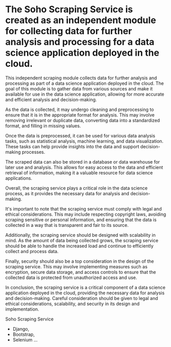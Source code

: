 # The Soho Scraping Service is created as an independent module for collecting data for further analysis and processing for a data science application deployed in the cloud.

This independent scraping module collects data for further analysis and processing as part of a data science application deployed in the cloud. The goal of this module is to gather data from various sources and make it available for use in the data science application, allowing for more accurate and efficient analysis and decision-making.

As the data is collected, it may undergo cleaning and preprocessing to ensure that it is in the appropriate format for analysis. This may involve removing irrelevant or duplicate data, converting data into a standardized format, and filling in missing values.

Once the data is preprocessed, it can be used for various data analysis tasks, such as statistical analysis, machine learning, and data visualization. These tasks can help provide insights into the data and support decision-making processes.

The scraped data can also be stored in a database or data warehouse for later use and analysis. This allows for easy access to the data and efficient retrieval of information, making it a valuable resource for data science applications.

Overall, the scraping service plays a critical role in the data science process, as it provides the necessary data for analysis and decision-making.

It's important to note that the scraping service must comply with legal and ethical considerations. This may include respecting copyright laws, avoiding scraping sensitive or personal information, and ensuring that the data is collected in a way that is transparent and fair to its source.

Additionally, the scraping service should be designed with scalability in mind. As the amount of data being collected grows, the scraping service should be able to handle the increased load and continue to efficiently collect and process data.

Finally, security should also be a top consideration in the design of the scraping service. This may involve implementing measures such as encryption, secure data storage, and access controls to ensure that the collected data is protected from unauthorized access and use.

In conclusion, the scraping service is a critical component of a data science application deployed in the cloud, providing the necessary data for analysis and decision-making. Careful consideration should be given to legal and ethical considerations, scalability, and security in its design and implementation.

Soho Scraping Service 

- Django,
- Bootstrap,
- Selenium
...

